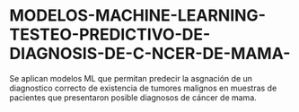 # MODELOS-MACHINE-LEARNING-TESTEO-PREDICTIVO-DE-DIAGNOSIS-DE-C-NCER-DE-MAMA-
Se aplican modelos ML que permitan predecir la asgnación de un diagnostico correcto de existencia de tumores malignos en muestras de pacientes que presentaron posible diagnosos de cáncer de mama.

